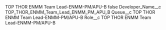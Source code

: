 <?xml version="1.0" encoding="UTF-8"?>
<CustomMetadata xmlns="http://soap.sforce.com/2006/04/metadata" xmlns:xsi="http://www.w3.org/2001/XMLSchema-instance" xmlns:xsd="http://www.w3.org/2001/XMLSchema">
    <label>TOP THOR ENMM Team Lead-ENMM-PM/APU-B</label>
    <protected>false</protected>
    <values>
        <field>Developer_Name__c</field>
        <value xsi:type="xsd:string">TOP_THOR_ENMM_Team_Lead_ENMM_PM_APU_B</value>
    </values>
    <values>
        <field>Queue__c</field>
        <value xsi:type="xsd:string">TOP THOR ENMM Team Lead-ENMM-PM/APU-B</value>
    </values>
    <values>
        <field>Role__c</field>
        <value xsi:type="xsd:string">TOP THOR ENMM Team Lead-ENMM-PM/APU-B</value>
    </values>
</CustomMetadata>
